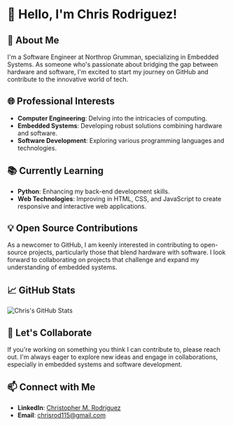 # 👋 Hello, I'm Chris Rodriguez!

## 🚀 About Me
I'm a Software Engineer at Northrop Grumman, specializing in Embedded Systems. As someone who's passionate about bridging the gap between hardware and software, I'm excited to start my journey on GitHub and contribute to the innovative world of tech.

## 🌐 Professional Interests
- **Computer Engineering**: Delving into the intricacies of computing.
- **Embedded Systems**: Developing robust solutions combining hardware and software.
- **Software Development**: Exploring various programming languages and technologies.

## 📚 Currently Learning
- **Python**: Enhancing my back-end development skills.
- **Web Technologies**: Improving in HTML, CSS, and JavaScript to create responsive and interactive web applications.

## 💡 Open Source Contributions
As a newcomer to GitHub, I am keenly interested in contributing to open-source projects, particularly those that blend hardware with software. I look forward to collaborating on projects that challenge and expand my understanding of embedded systems.

## 📈 GitHub Stats
![Chris's GitHub Stats](https://github-readme-stats.vercel.app/api?username=chrisrod115&show_icons=true)

## 🌟 Let's Collaborate
If you're working on something you think I can contribute to, please reach out. I'm always eager to explore new ideas and engage in collaborations, especially in embedded systems and software development.

## 📫 Connect with Me
- **LinkedIn**: [Christopher M. Rodriguez](https://www.linkedin.com/in/christopher-moises-rodriguez)
- **Email**: [chrisrod115@gmail.com](mailto:chrisrod115@gmail.com)

<!---
chrisrod115/chrisrod115 is a ✨ special ✨ repository because its `README.md` (this file) appears on your GitHub profile.
You can click the Preview link to take a look at your changes.
--->
